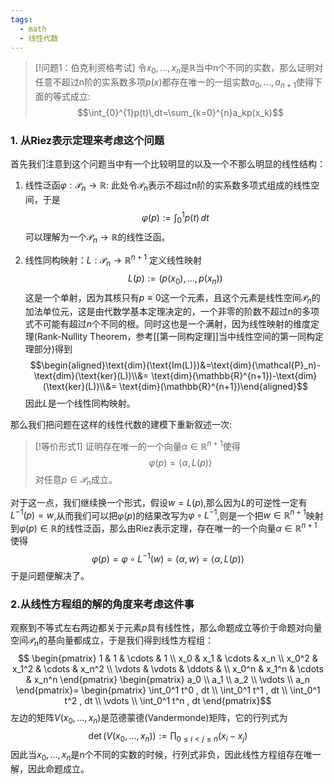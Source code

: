 ```yaml
---
tags:
  - math
  - 线性代数
---
```


> [!问题1：伯克利资格考试]
> 令$x_0,...,x_n$是$\mathbb{R}$当中n个不同的实数，那么证明对任意不超过n阶的实系数多项$p(x)$都存在唯一的一组实数$a_0,...,a_{n+1}$使得下面的等式成立:
> $$\int_{0}^{1}p(t)\,dt=\sum_{k=0}^{n}a_kp(x_k)$$

### 1. 从Riez表示定理来考虑这个问题
首先我们注意到这个问题当中有一个比较明显的以及一个不那么明显的线性结构：
1. 线性泛函$\varphi:\mathcal{P}_n\to \mathbb{R}$:
此处令$\mathcal{P}_n$表示不超过n阶的实系数多项式组成的线性空间，于是$$\varphi(p):=\int_{0}^{1}p(t)\,dt$$可以理解为一个$\mathcal{P}_n\to \mathbb{R}$的线性泛函。

2. 线性同构映射：$L:\mathcal{P}_n\to \mathbb{R}^{n+1}$
定义线性映射$$L(p):=(p(x_0),...,p(x_n))$$
这是一个单射，因为其核只有$p\equiv 0$这一个元素，且这个元素是线性空间$\mathcal{P}_n$的加法单位元，这是由代数学基本定理决定的，一个非零的阶数不超过n的多项式不可能有超过$n$个不同的根。同时这也是一个满射，因为线性映射的维度定理(Rank-Nullity Theorem，参考[[第一同构定理]]当中线性空间的第一同构定理部分)得到$$\begin{aligned}\text{dim}(\text{Im(L)})&=\text{dim}(\mathcal{P}_n)-\text{dim}(\text{ker}(L))\\&= \text{dim}(\mathbb{R}^{n+1})-\text{dim}(\text{ker}(L))\\&= \text{dim}(\mathbb{R}^{n+1})\end{aligned}$$
因此$L$是一个线性同构映射。

那么我们把问题在这样的线性代数的建模下重新叙述一次:

> [!等价形式1]
> 证明存在唯一的一个向量$\alpha\in \mathbb{R}^{n+1}$使得$$\varphi(p)=\langle\alpha,L(p)\rangle$$对任意$p\in \mathcal{P}_n$成立。

对于这一点，我们继续换一个形式，假设$w=L(p)$,那么因为$L$的可逆性一定有$L^{-1}(p)=w$,从而我们可以把$\varphi(p)$的结果改写为$\varphi\circ L^{-1}$,则是一个把$w\in \mathbb{R}^{n+1}$映射到$\varphi(p)\in \mathbb{R}$的线性泛函，那么由Riez表示定理，存在唯一的一个向量$\alpha\in \mathbb{R}^{n+1}$使得$$\varphi(p)=\varphi\circ L^{-1}(w)=\langle \alpha,w\rangle=\langle \alpha,L(p)\rangle$$
于是问题便解决了。

### 2.从线性方程组的解的角度来考虑这件事

观察到不等式左右两边都关于元素$p$具有线性性，那么命题成立等价于命题对向量空间$\mathcal{P}_n$的基向量都成立，于是我们得到线性方程组：$$ \begin{pmatrix} 1 & 1 & \cdots & 1 \\ x_0 & x_1 & \cdots & x_n \\ x_0^2 & x_1^2 & \cdots & x_n^2 \\ \vdots & \vdots & \ddots & \\   x_0^n & x_1^n & \cdots & x_n^n \end{pmatrix} \begin{pmatrix} a_0 \\ a_1 \\ a_2 \\ \vdots \\ a_n \end{pmatrix}=
\begin{pmatrix} \int_0^1 t^0 , dt \\ \int_0^1 t^1 , dt \\ \int_0^1 t^2 , dt \\ \vdots \\ \int_0^1 t^n , dt \end{pmatrix}$$
左边的矩阵$V(x_0,...,x_n)$是范德蒙德(Vandermonde)矩阵，它的行列式为$$\det(V(x_0,...,x_n)):=\prod_{0\leq i<j\leq n}(x_i-x_j)$$
因此当$x_0,...,x_n$是n个不同的实数的时候，行列式非负，因此线性方程组存在唯一解，因此命题成立。
